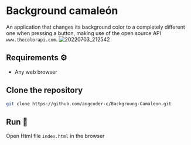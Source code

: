 # Background camaleón
An application that changes its background color to a completely different one when pressing a button, making use of the open source API `www.thecolorapi.com`.
![20220703_212542](https://user-images.githubusercontent.com/58778570/177077807-b4fe0b0d-1759-4ebb-99b1-55b7c7eb549c.gif)

## Requirements ⚙️
- Any web browser

## Clone the repository
```bash
git clone https://github.com/angcoder-c/Backgroung-Camaleon.git
```
## Run 🏁
Open Html file `index.html` in the browser
